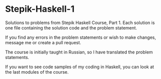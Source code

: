 # Stepik-Haskell-1
Solutions to problems from Stepik Haskell Course, Part 1. Each solution is one file containing the solution code and the problem statement.

If you find any errors in the problem statements or wish to make changes, message me or create a pull request.

The course is initially taught in Russian, so I have translated the problem statements.

If you want to see code samples of my coding in Haskell, you can look at the last modules of the course.
